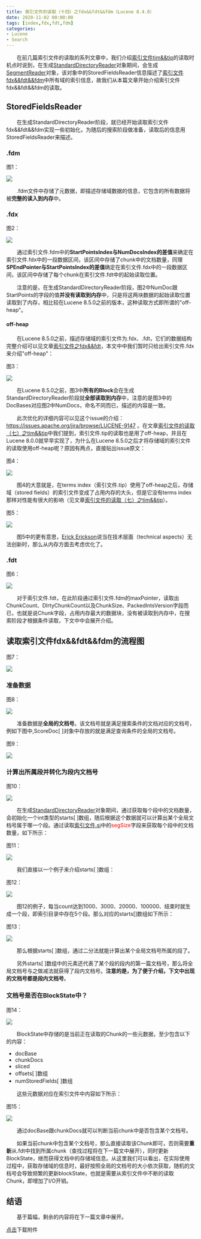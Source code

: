 ```yaml
---
title: 索引文件的读取（十四）之fdx&&fdt&&fdm（Lucene 8.4.0）
date: 2020-11-02 00:00:00
tags: [index,fdx,fdt,fdm]
categories:
- Lucene
- Search
---
```


&emsp;&emsp;在前几篇索引文件的读取的系列文章中，我们介绍[索引文件tim&&tip](https://www.amazingkoala.com.cn/Lucene/suoyinwenjian/2019/0401/索引文件之tim&&tip)的读取时机点时说到，在生成[StandardDirectoryReader](https://www.amazingkoala.com.cn/Lucene/Index/2019/0916/NRT（一）)对象期间，会生成[SegmentReader](https://www.amazingkoala.com.cn/Lucene/Index/2019/1014/SegmentReader（一）)对象，该对象中的StoredFieldsReader信息描述了[索引文件fdx&&fdt&&fdm](https://www.amazingkoala.com.cn/Lucene/suoyinwenjian/2020/1013/索引文件之fdx&&fdt&&fdm)中所有域的索引信息，故我们从本篇文章开始介绍索引文件fdx&&fdt&&fdm的读取。

## StoredFieldsReader

&emsp;&emsp;在生成StandardDirectoryReader阶段，就已经开始读取索引文件fdx&&fdt&&fdm实现一些初始化，为随后的搜索阶段做准备，读取后的信息用StoredFieldsReader来描述。

### .fdm

图1：

<img src="http://www.amazingkoala.com.cn/uploads/lucene/Search/索引文件的读取/索引文件的读取（十四）/1.png">

&emsp;&emsp;.fdm文件中存储了元数据，即描述存储域数据的信息，它包含的所有数据将被**完整的读入到内存**中。

### .fdx

图2：

<img src="http://www.amazingkoala.com.cn/uploads/lucene/Search/索引文件的读取/索引文件的读取（十四）/2.png">

&emsp;&emsp;通过索引文件.fdm中的**StartPointsIndex与NumDocsIndex的差值**来确定在索引文件.fdx中的一段数据区间，该区间中存储了chunk中的文档数量，同理**SPEndPointer与StartPointsIndex的差值**确定在索引文件.fdx中的一段数据区间，该区间中存储了每个chunk在索引文件.fdt中的起始读取位置。

&emsp;&emsp;注意的是，在生成StandardDirectoryReader阶段，图2中NumDoc跟StartPoints的字段的值**并没有读取到内存**中，只是将这两块数据的起始读取位置读取到了内存，相比较在Lucene 8.5.0之前的版本，这种读取方式即所谓的"off-heap"。

#### off-heap

&emsp;&emsp;在Lucene 8.5.0之前，描述存储域的索引文件为.fdx、.fdt，它们的数据结构完整介绍可以见文章[索引文件之fdx&&fdt](https://www.amazingkoala.com.cn/Lucene/suoyinwenjian/2019/0301/索引文件之fdx&&fdt)，本文中中我们暂时只给出索引文件.fdx来介绍"off-heap"：

图3：

<img src="http://www.amazingkoala.com.cn/uploads/lucene/Search/索引文件的读取/索引文件的读取（十四）/3.png">

&emsp;&emsp;在Lucene 8.5.0之前，图3中**所有的Block**会在生成StandardDirectoryReader阶段就**全部读取到内存**中，注意的是图3中的DocBases对应图2中NumDocs，命名不同而已，描述的内容是一致。

&emsp;&emsp;此次优化的详细内容可以见这个issue的介绍：https://issues.apache.org/jira/browse/LUCENE-9147 。在文章[索引文件的读取（七）之tim&&tip](https://www.amazingkoala.com.cn/Lucene/Search/2020/0804/索引文件的读取（七）之tim&&tip)中我们提到，索引文件.tip的读取也是用了off-heap，并且在Lucene 8.0.0就早早实现了，为什么在Lucene 8.5.0之后才将存储域的索引文件的读取使用off-heap呢？原因有两点，直接贴出issue原文：

图4：

<img src="http://www.amazingkoala.com.cn/uploads/lucene/Search/索引文件的读取/索引文件的读取（十四）/4.png">

&emsp;&emsp;图4的大意就是，在terms index（索引文件.tip）使用了off-heap之后，存储域（stored fields）的索引文件变成了占用内存的大头，但是它没有terms index那样对性能有很大的影响（见文章[索引文件的读取（七）之tim&&tip](https://www.amazingkoala.com.cn/Lucene/Search/2020/0804/索引文件的读取（七）之tim&&tip)）。

图5：

<img src="http://www.amazingkoala.com.cn/uploads/lucene/Search/索引文件的读取/索引文件的读取（十四）/5.png">

&emsp;&emsp;图5中的更有意思，[Erick Erickson](https://github.com/ErickErickson)说当在技术层面（technical aspects）无法创新时，那么从内存方面去考虑优化了。

### .fdt

图6：

<img src="http://www.amazingkoala.com.cn/uploads/lucene/Search/索引文件的读取/索引文件的读取（十四）/6.png">

&emsp;&emsp;对于索引文件.fdt，在此阶段通过索引文件.fdm的maxPointer，读取出ChunkCount、DIrtyChunkCount以及ChunkSize、PackedIntsVersion字段而已，也就是说Chunk字段，占用内存最大的数据块，没有被读取到内存中，在搜索阶段才根据条件读取，下文中中会展开介绍。

## 读取索引文件fdx&&fdt&&fdm的流程图

图7：

<img src="http://www.amazingkoala.com.cn/uploads/lucene/Search/索引文件的读取/索引文件的读取（十四）/7.png">

### 准备数据

图8：

<img src="http://www.amazingkoala.com.cn/uploads/lucene/Search/索引文件的读取/索引文件的读取（十四）/8.png">

&emsp;&emsp;准备数据是**全局的文档号**。该文档号就是满足搜索条件的文档对应的文档号，例如下图中,ScoreDoc[ ]对象中存放的就是满足查询条件的全局的文档号。

图9：

<img src="http://www.amazingkoala.com.cn/uploads/lucene/Search/索引文件的读取/索引文件的读取（十四）/9.png">

### 计算出所属段并转化为段内文档号

图10：

<img src="http://www.amazingkoala.com.cn/uploads/lucene/Search/索引文件的读取/索引文件的读取（十四）/10.png">

&emsp;&emsp;在生成[StandardDirectoryReader](https://www.amazingkoala.com.cn/Lucene/Index/2019/0916/NRT（一）)对象期间，通过获取每个段中的文档数量，会初始化一个int类型的starts[ \]数组，随后根据这个数据就可以计算出某个全局文档号属于哪一个段。通过读取[索引文件.si](https://www.amazingkoala.com.cn/Lucene/suoyinwenjian/2019/0605/索引文件之si)中的<font color=Red>segSize</font>字段来获取每个段中的文档数量，如下所示：

图11：

<img src="http://www.amazingkoala.com.cn/uploads/lucene/Search/索引文件的读取/索引文件的读取（十四）/11.png">

&emsp;&emsp;我们直接以一个例子来介绍starts[ \]数组：

图12：

<img src="http://www.amazingkoala.com.cn/uploads/lucene/Search/索引文件的读取/索引文件的读取（十四）/12.png">

&emsp;&emsp;图12的例子，每当count达到1000、3000、20000、100000、结束时就生成一个段，即索引目录中存在5个段。那么对应的starts[\]数组如下所示：

图13：

<img src="http://www.amazingkoala.com.cn/uploads/lucene/Search/索引文件的读取/索引文件的读取（十四）/13.png">

&emsp;&emsp;那么根据starts[ \]数组，通过二分法就能计算出某个全局文档号所属的段了。

&emsp;&emsp;另外starts[ \]数组中的元素还代表了某个段的段内的第一篇文档号，那么将全局文档号与之做减法就获得了段内文档号。**注意的是，为了便于介绍，下文中出现的文档号都是段内文档号**。

### 文档号是否在BlockState中？

图14：

<img src="http://www.amazingkoala.com.cn/uploads/lucene/Search/索引文件的读取/索引文件的读取（十四）/14.png">

&emsp;&emsp;BlockState中存储的是当前正在读取的Chunk的一些元数据，至少包含以下的内容：

- docBase
- chunkDocs
- sliced
- offsets[ ]数组
- numStoredFields[ ]数组

&emsp;&emsp;这些元数据对应在索引文件中内容如下所示：

图15：

<img src="http://www.amazingkoala.com.cn/uploads/lucene/Search/索引文件的读取/索引文件的读取（十四）/15.png">

&emsp;&emsp;通过docBase跟chunkDocs就可以判断当前chunk中是否包含某个文档号。

&emsp;&emsp;如果当前chunk中包含某个文档号，那么直接读取该Chunk即可，否则需要**重新**从.fdt中找到所属chunk（查找过程将在下一篇文中展开），同时更新BlockState，继而获得文档中的存储域信息。从这里我们可以看出，在实际使用过程中，获取存储域的信息时，最好按照全局的文档号的大小依次获取，随机的文档号会导致频繁的更新blockState，也就是需要从索引文件中不断的读取Chunk，即增加了I/O开销。

## 结语

&emsp;&emsp;基于篇幅，剩余的内容将在下一篇文章中展开。

[点击](http://www.amazingkoala.com.cn/attachment/Lucene/Search/索引文件的读取（十四）/索引文件的读取（十四）.zip)下载附件













